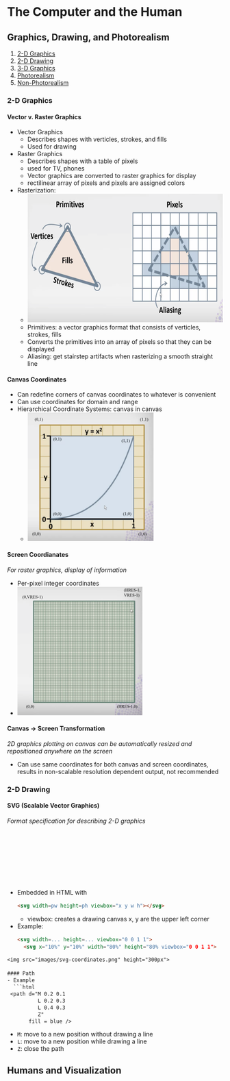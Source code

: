 # The Computer and the Human

## Graphics, Drawing, and Photorealism
1. [2-D Graphics](#2-d-graphics)
2. [2-D Drawing](#2-d-drawing)
4. [3-D Graphics]()
5. [Photorealism]()
6. [Non-Photorealism]()

### 2-D Graphics

#### Vector v. Raster Graphics
- Vector Graphics
  - Describes shapes with verticles, strokes, and fills
  - Used for drawing
- Raster Graphics
  - Describes shapes with a table of pixels
  - used for TV, phones
  - Vector graphics are converted to raster graphics for display
  - rectilinear array of pixels and pixels are assigned colors
- Rasterization: 
  - <img src="images/rasterization.png" height="300px">
  - Primitives: a vector graphics format that consists of verticles, strokes, fills
  - Converts the primitives into an array of pixels so that  they can be displayed
  - Aliasing: get stairstep artifacts when rasterizing a smooth straight line
  
#### Canvas Coordinates
- Can redefine corners of canvas coordinates to whatever is convenient
- Can use coordinates for domain and range
- Hierarchical Coordinate Systems: canvas in canvas
  - <img src="images/hierarchical-coordinate.png" height="300px">

#### Screen Coordianates
_For raster graphics, display of information_
- Per-pixel integer coordinates
- <img src="images/screen-coordinates.png" height="300px">

#### Canvas -> Screen Transformation
_2D graphics plotting on canvas can be automatically resized and repositioned anywhere on the screen_

- Can use same coordinates for both canvas and screen coordinates, results in non-scalable resolution dependent output, not recommended

### 2-D Drawing
#### SVG (Scalable Vector Graphics)
_Format specification for describing 2-D graphics_
- Embedded in HTML with <svg> tag
   ```html
  <svg width=pw height=ph viewbox="x y w h"></svg>
  ```
  - viewbox: creates a drawing canvas x, y are the upper left corner
- Example:
  ```html
  <svg width=... height=... viewbox="0 0 1 1">
    <svg x="10%" y="10%" width="80%" height="80% viewbox="0 0 1 1">
 ```
 <img src="images/svg-coordinates.png" height="300px">

#### Path
- Example
   ```html
  <path d="M 0.2 0.1
           L 0.2 0.3
           L 0.4 0.3
           Z"
        fill = blue />
  ```
  - `M`: move to a new position without drawing a line
  - `L`: move to a new position while drawing a line
  - `Z`: close the path
  
## Humans and Visualization






